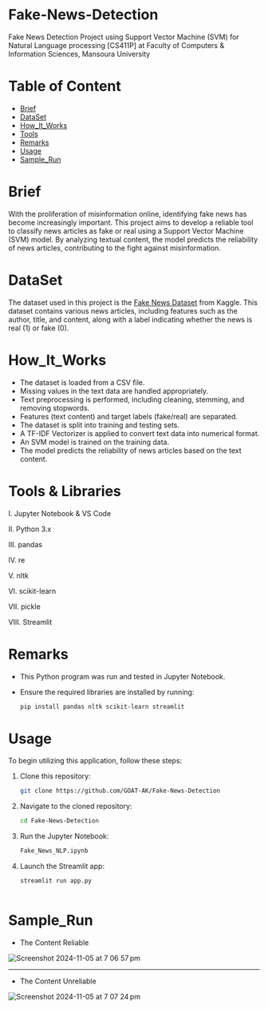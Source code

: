 # Fake-News-Detection
Fake News Detection Project using Support Vector Machine (SVM) for Natural Language processing [CS411P] at Faculty of Computers &amp; Information Sciences, Mansoura University

# Table of Content

* [Brief](#Brief)
* [DataSet](#DataSet)
* [How_It_Works](#How_It_Works)
* [Tools](#Tools)
* [Remarks](#Remarks)
* [Usage](#Usage)
* [Sample_Run](#Sample_Run)


# Brief

With the proliferation of misinformation online, identifying fake news has become increasingly important. This project aims to develop a reliable tool to classify news articles as fake or real using a Support Vector Machine (SVM) model. By analyzing textual content, the model predicts the reliability of news articles, contributing to the fight against misinformation.


# DataSet

The dataset used in this project is the [Fake News Dataset](https://www.kaggle.com/competitions/fake-news/data?select=train.csv) from Kaggle. This dataset contains various news articles, including features such as the author, title, and content, along with a label indicating whether the news is real (1) or fake (0).  


# How_It_Works

- The dataset is loaded from a CSV file.
- Missing values in the text data are handled appropriately.
- Text preprocessing is performed, including cleaning, stemming, and removing stopwords.
- Features (text content) and target labels (fake/real) are separated.
- The dataset is split into training and testing sets.
- A TF-IDF Vectorizer is applied to convert text data into numerical format.
- An SVM model is trained on the training data.
- The model predicts the reliability of news articles based on the text content.



# Tools & Libraries

I. Jupyter Notebook & VS Code

II. Python 3.x

III. pandas

IV. re

V. nltk

VI. scikit-learn

VII. pickle

VIII. Streamlit



# Remarks
* This Python program was run and tested in Jupyter Notebook.
* Ensure the required libraries are installed by running:

  ```bash
  pip install pandas nltk scikit-learn streamlit

# Usage

To begin utilizing this application, follow these steps:

1. Clone this repository:
   
   ```bash
   git clone https://github.com/GOAT-AK/Fake-News-Detection

2. Navigate to the cloned repository:

   ```bash
   cd Fake-News-Detection

3. Run the Jupyter Notebook:

   ```bash
   Fake_News_NLP.ipynb

4. Launch the Streamlit app:
   
   ```bash
   streamlit run app.py
    

# Sample_Run


* The Content Reliable

![Screenshot 2024-11-05 at 7 06 57 pm](https://github.com/user-attachments/assets/86104ec7-8710-4e6d-ac92-b7188daa7c42)


<hr>


* The Content Unreliable

![Screenshot 2024-11-05 at 7 07 24 pm](https://github.com/user-attachments/assets/dc72517b-44d4-4648-ae54-f95e0a80b0cb)

  
  
